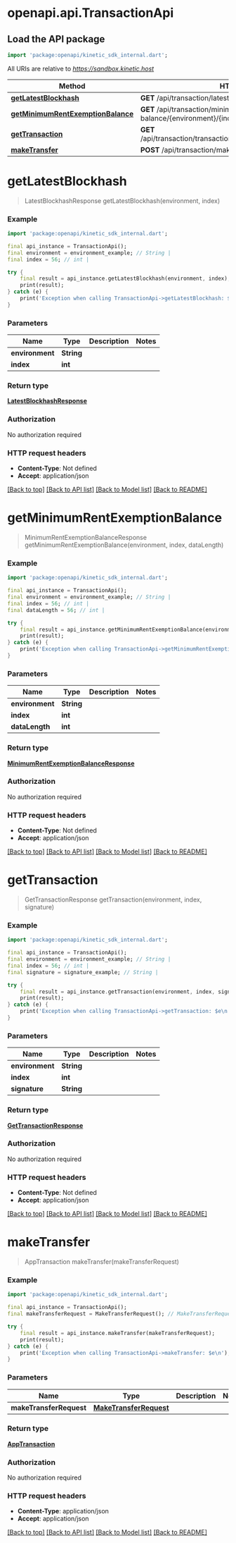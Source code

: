 # openapi.api.TransactionApi

## Load the API package
```dart
import 'package:openapi/kinetic_sdk_internal.dart';
```

All URIs are relative to *https://sandbox.kinetic.host*

Method | HTTP request | Description
------------- | ------------- | -------------
[**getLatestBlockhash**](TransactionApi.md#getlatestblockhash) | **GET** /api/transaction/latest-blockhash/{environment}/{index} | 
[**getMinimumRentExemptionBalance**](TransactionApi.md#getminimumrentexemptionbalance) | **GET** /api/transaction/minimum-rent-exemption-balance/{environment}/{index} | 
[**getTransaction**](TransactionApi.md#gettransaction) | **GET** /api/transaction/transaction/{environment}/{index}/{signature} | 
[**makeTransfer**](TransactionApi.md#maketransfer) | **POST** /api/transaction/make-transfer | 


# **getLatestBlockhash**
> LatestBlockhashResponse getLatestBlockhash(environment, index)



### Example
```dart
import 'package:openapi/kinetic_sdk_internal.dart';

final api_instance = TransactionApi();
final environment = environment_example; // String | 
final index = 56; // int | 

try {
    final result = api_instance.getLatestBlockhash(environment, index);
    print(result);
} catch (e) {
    print('Exception when calling TransactionApi->getLatestBlockhash: $e\n');
}
```

### Parameters

Name | Type | Description  | Notes
------------- | ------------- | ------------- | -------------
 **environment** | **String**|  | 
 **index** | **int**|  | 

### Return type

[**LatestBlockhashResponse**](LatestBlockhashResponse.md)

### Authorization

No authorization required

### HTTP request headers

 - **Content-Type**: Not defined
 - **Accept**: application/json

[[Back to top]](#) [[Back to API list]](../README.md#documentation-for-api-endpoints) [[Back to Model list]](../README.md#documentation-for-models) [[Back to README]](../README.md)

# **getMinimumRentExemptionBalance**
> MinimumRentExemptionBalanceResponse getMinimumRentExemptionBalance(environment, index, dataLength)



### Example
```dart
import 'package:openapi/kinetic_sdk_internal.dart';

final api_instance = TransactionApi();
final environment = environment_example; // String | 
final index = 56; // int | 
final dataLength = 56; // int | 

try {
    final result = api_instance.getMinimumRentExemptionBalance(environment, index, dataLength);
    print(result);
} catch (e) {
    print('Exception when calling TransactionApi->getMinimumRentExemptionBalance: $e\n');
}
```

### Parameters

Name | Type | Description  | Notes
------------- | ------------- | ------------- | -------------
 **environment** | **String**|  | 
 **index** | **int**|  | 
 **dataLength** | **int**|  | 

### Return type

[**MinimumRentExemptionBalanceResponse**](MinimumRentExemptionBalanceResponse.md)

### Authorization

No authorization required

### HTTP request headers

 - **Content-Type**: Not defined
 - **Accept**: application/json

[[Back to top]](#) [[Back to API list]](../README.md#documentation-for-api-endpoints) [[Back to Model list]](../README.md#documentation-for-models) [[Back to README]](../README.md)

# **getTransaction**
> GetTransactionResponse getTransaction(environment, index, signature)



### Example
```dart
import 'package:openapi/kinetic_sdk_internal.dart';

final api_instance = TransactionApi();
final environment = environment_example; // String | 
final index = 56; // int | 
final signature = signature_example; // String | 

try {
    final result = api_instance.getTransaction(environment, index, signature);
    print(result);
} catch (e) {
    print('Exception when calling TransactionApi->getTransaction: $e\n');
}
```

### Parameters

Name | Type | Description  | Notes
------------- | ------------- | ------------- | -------------
 **environment** | **String**|  | 
 **index** | **int**|  | 
 **signature** | **String**|  | 

### Return type

[**GetTransactionResponse**](GetTransactionResponse.md)

### Authorization

No authorization required

### HTTP request headers

 - **Content-Type**: Not defined
 - **Accept**: application/json

[[Back to top]](#) [[Back to API list]](../README.md#documentation-for-api-endpoints) [[Back to Model list]](../README.md#documentation-for-models) [[Back to README]](../README.md)

# **makeTransfer**
> AppTransaction makeTransfer(makeTransferRequest)



### Example
```dart
import 'package:openapi/kinetic_sdk_internal.dart';

final api_instance = TransactionApi();
final makeTransferRequest = MakeTransferRequest(); // MakeTransferRequest | 

try {
    final result = api_instance.makeTransfer(makeTransferRequest);
    print(result);
} catch (e) {
    print('Exception when calling TransactionApi->makeTransfer: $e\n');
}
```

### Parameters

Name | Type | Description  | Notes
------------- | ------------- | ------------- | -------------
 **makeTransferRequest** | [**MakeTransferRequest**](MakeTransferRequest.md)|  | 

### Return type

[**AppTransaction**](AppTransaction.md)

### Authorization

No authorization required

### HTTP request headers

 - **Content-Type**: application/json
 - **Accept**: application/json

[[Back to top]](#) [[Back to API list]](../README.md#documentation-for-api-endpoints) [[Back to Model list]](../README.md#documentation-for-models) [[Back to README]](../README.md)

